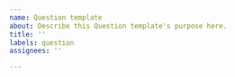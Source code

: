 ```yaml
---
name: Question template
about: Describe this Question template's purpose here.
title: ''
labels: question
assignees: ''

---
```



